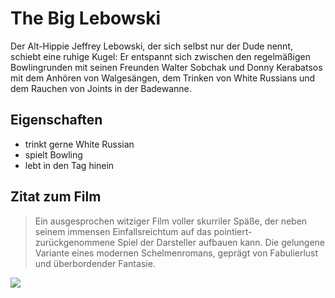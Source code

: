 # The Big Lebowski

Der Alt-Hippie Jeffrey Lebowski, der sich selbst nur der Dude nennt, schiebt eine ruhige Kugel: Er entspannt sich zwischen den regelmäßigen Bowlingrunden mit seinen Freunden Walter Sobchak und Donny Kerabatsos mit dem Anhören von Walgesängen, dem Trinken von White Russians und dem Rauchen von Joints in der Badewanne.

## Eigenschaften

* trinkt gerne White Russian
* spielt Bowling
* lebt in den Tag hinein

## Zitat zum Film
> Ein ausgesprochen witziger Film voller skurriler Späße, der neben seinem immensen Einfallsreichtum auf das pointiert-zurückgenommene Spiel der Darsteller aufbauen kann. Die gelungene Variante eines modernen Schelmenromans, geprägt von Fabulierlust und überbordender Fantasie.


<img src="https://www.flickr.com/photos/vidmon/6053823336/in/photolist-adXqLq-3QL8Nd-Lo9pp-3QFTRM-Y3hedm-Xnt1fJ-XpsGiP-YmDjiY-dnGZeW-97Gzi5-dKPDBS-YodKPb-4E8ut6-7px6eJ-7pteXx-7px2W5-7px2xG-7px1wS-7pxaMW-7px5mE-7px9rj-7pwZZY-d6pfyw-q21rJp-aJg5ZT-aJgzBx-aJgJuF-aJf6dp-aJfPHr-aJfJ4n-aJfWh6-aJg2qM-aJeZUr-7pxcQ5-7psYYD-7px215-7pt7cg-6grEuA-K8FZcz-fGMDe7-8KrRGD-cnbkFq-q2pni-q2poq-fGMqHm-q2pmx-aJh14V-aJfjhk-aJeA96-aJgD5t"/>